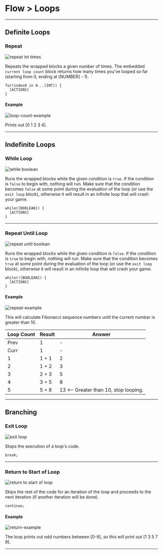 # Flow > Loops

***

## Definite Loops

### <a name="repeat"></a> Repeat

![repeat int times](http://static.stencyl.com/pedia2/block-images/flow/loops/repeat.png)

Repeats the wrapped blocks a given number of times. The embedded `current loop count` block returns how many times you've looped so far (starting from 0, ending at [NUMBER] - 1).

```
for(index0 in 0...[INT]) {
  [ACTIONS]
}
```

#### Example

![loop-count-example](http://static.stencyl.com/pedia2/block-images/extras/flow-loop-example1.png)

Prints out [0 1 2 3 4].

***

## Indefinite Loops

### <a name="while"></a> While Loop

![while boolean](http://static.stencyl.com/pedia2/block-images/flow/loops/while.png)

Runs the wrapped blocks while the given condition is `true`. If the condition is `false` to begin with, nothing will run. Make sure that the condition becomes `false` at some point during the evaluation of the loop (or use the `exit loop` block), otherwise it will result in an infinite loop that will crash your game.

```
while([BOOLEAN]) {
  [ACTIONS]
}
```

***

### <a name="repeatu"></a> Repeat Until Loop

![repeat until boolean](http://static.stencyl.com/pedia2/block-images/flow/loops/repeatu.png)

Runs the wrapped blocks while the given condition is `false`. If the condition is `true` to begin with, nothing will run. Make sure that the condition becomes `true` at some point during the evaluation of the loop (or use the `exit loop` block), otherwise it will result in an infinite loop that will crash your game.

```
while(![BOOLEAN]) {
  [ACTIONS]
}
```

#### Example

![repeat-example](http://static.stencyl.com/pedia2/block-images/extras/flow-loop-fibonacci.png)

This will calculate Fibonacci sequence numbers until the current number is greater than 10.

Loop Count | Result | Answer
--- | --- | ---
Prev | 1 | -
Curr | 1 | -
1 | 1 + 1 | 2
2 | 1 + 2 | 3
3 | 2 + 3 | 5
4 | 3 + 5 | 8
5 | 5 + 8 | 13 <-- Greater than 10, stop looping.

***

## Branching

### <a name="break"></a> Exit Loop

![exit loop](http://static.stencyl.com/pedia2/block-images/flow/loops/break.png)

Stops the execution of a loop's code.

```
break;
```

***

### <a name="continue"></a> Return to Start of Loop

![return to start of loop](http://static.stencyl.com/pedia2/block-images/flow/loops/continue.png)

Skips the rest of the code for an iteration of the loop and proceeds to the next iteration (if another iteration will be done).

```
continue;
```

#### Example

![return-example](http://static.stencyl.com/pedia2/block-images/extras/flow-loop-example2.png)

The loop prints out odd numbers between [0-9], so this will print out [1 3 5 7 9].

***
